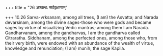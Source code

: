 +++
title = "26 अश्वत्थः सर्ववृक्षाणाम्"

+++
10.26 Sarva-vrksanam, among all trees, (I am) the Asvatta; and Narada
devarsinam, among the divine sages-those who were gods and became sages
by virtue of visualizing Vedic mantras; among them I am Narada.
Gandharvanam, among the gandharvas, I am the gandharva called
Citraratha. Siddhanam, among the perfected ones, among those who, from
their very birth, were endowed with an abundance of the wealth of
virtue, knowledge and renunciation; (I am) munih, the sage Kapila.
